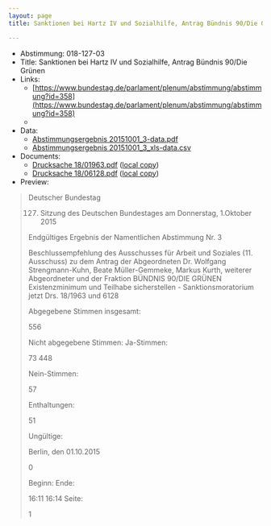 ```yaml
---
layout: page
title: Sanktionen bei Hartz IV und Sozialhilfe, Antrag Bündnis 90/Die Grünen

---
```


* Abstimmung: 018-127-03
* Title: Sanktionen bei Hartz IV und Sozialhilfe, Antrag Bündnis 90/Die Grünen
* Links: 
    * [https://www.bundestag.de/parlament/plenum/abstimmung/abstimmung?id=358](https://www.bundestag.de/parlament/plenum/abstimmung/abstimmung?id=358)
    * 
* Data: 
    * [Abstimmungsergebnis 20151001_3-data.pdf](/abstimmungsliste/20151001_3-data.pdf)
    * [Abstimmungsergebnis 20151001_3_xls-data.csv](/abstimmungsliste/analyses/20151001_3_xls-data.csv)
* Documents: 
    * [Drucksache 18/01963.pdf](http://dip21.bundestag.de/dip21/btd/18/019/1801963.pdf) ([local copy](/abstimmungsdaten/018-127-03/1801963.pdf))
    * [Drucksache 18/06128.pdf](http://dip21.bundestag.de/dip21/btd/18/061/1806128.pdf) ([local copy](/abstimmungsdaten/018-127-03/1806128.pdf))
* Preview: 
> Deutscher Bundestag
> 
> 127. Sitzung des Deutschen Bundestages
> am Donnerstag, 1.Oktober 2015
> 
> Endgültiges Ergebnis der Namentlichen Abstimmung Nr. 3
> 
> Beschlussempfehlung des Ausschusses für Arbeit und Soziales (11. Ausschuss)
> zu dem Antrag der Abgeordneten Dr. Wolfgang Strengmann-Kuhn, Beate Müller-Gemmeke,
> Markus Kurth, weiterer Abgeordneter und der Fraktion BÜNDNIS 90/DIE GRÜNEN
> Existenzminimum und Teilhabe sicherstellen - Sanktionsmoratorium jetzt
> Drs. 18/1963 und 6128
> 
> Abgegebene Stimmen insgesamt:
> 
> 556
> 
> Nicht abgegebene Stimmen:
> Ja-Stimmen:
> 
> 73
> 448
> 
> Nein-Stimmen:
> 
> 57
> 
> Enthaltungen:
> 
> 51
> 
> Ungültige:
> 
> Berlin, den 01.10.2015
> 
> 0
> 
> Beginn:
> Ende:
> 
> 16:11
> 16:14
> Seite:
> 
> 1
> 
> 
